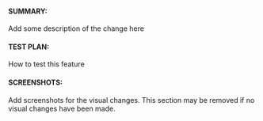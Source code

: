 #### **SUMMARY:**

Add some description of the change here

#### **TEST PLAN:**

How to test this feature

#### **SCREENSHOTS:**

Add screenshots for the visual changes.
This section may be removed if no visual changes have been made.

